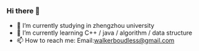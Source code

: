 ### Hi there 👋

- 🔭 I’m currently studying in zhengzhou university 
- 🌱 I’m currently learning  C++ / java / algorithm / data structure 
- 📫 How to reach me: Email:walkerboudless@gmail.com

<!--
**Avery2019/Avery2019** is a ✨ _special_ ✨ repository because its `README.md` (this file) appears on your GitHub profile.

Here are some ideas to get you started:

- 🔭 I’m currently working on ...
- 🌱 I’m currently learning ...
- 👯 I’m looking to collaborate on ...
- 🤔 I’m looking for help with ...
- 💬 Ask me about ...
- 📫 How to reach me: ...
- 😄 Pronouns: ...
- ⚡ Fun fact: ...
-->
